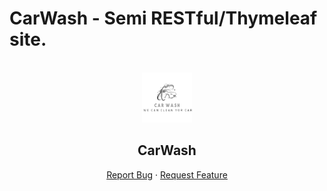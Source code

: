 
# CarWash - Semi RESTful/Thymeleaf site.

<br />
<div align="center">
  <a href="https://github.com/Borovaneca/CarWash">
    <img src="src/main/resources/static/images/logo.png" alt="Logo" width="80" height="80">
  </a>
    <h2>CarWash</h2>
  <p>
<!--     <a href="https://github.com/othneildrew/Best-README-Template">View Demo</a> -->
    <a href="https://github.com/Borovaneca/CarWash/issues">Report Bug</a>
    ·
    <a href="https://github.com/Borovaneca/CarWash/issues">Request Feature</a>
  </p>
</div>

